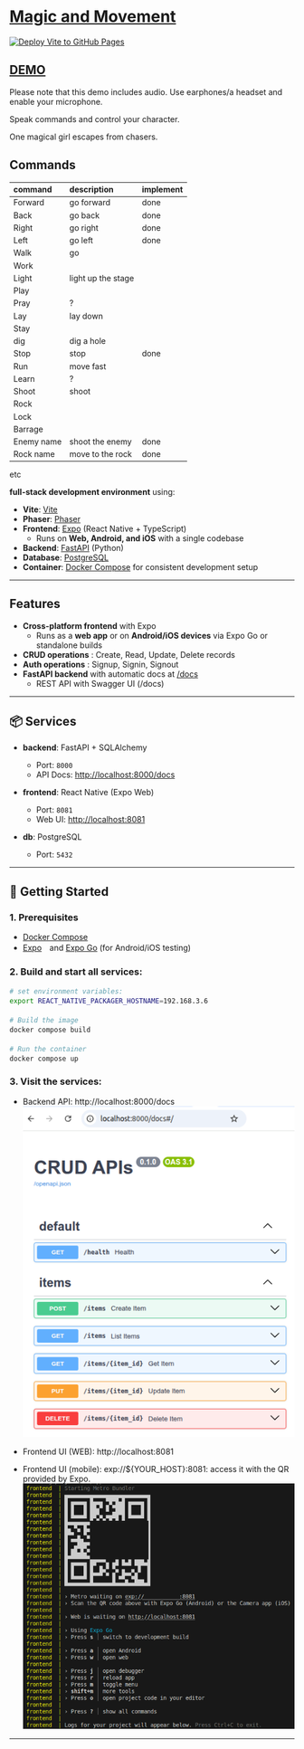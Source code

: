 # [Magic and Movement](https://github.com/europanite/magic_and_movement "Magic and Movement")

[![Deploy Vite to GitHub Pages](https://github.com/europanite/magic_and_movement/actions/workflows/pages.yml/badge.svg)](https://github.com/europanite/magic_and_movement/actions/workflows/pages.yml)

## [DEMO](https://europanite.github.io/magic_and_movement/)
Please note that this demo includes audio. Use earphones/a headset and enable your microphone.

Speak commands and control your character.

One magical girl escapes from chasers.

<!-- One magical girl shoots enemies and advance through a world. -->
<!-- Two magical girls take turns suppressing enemies as they advance through a world. -->

## Commands
| command | description | implement |
| :--- | :--- | :--- |
| Forward | go forward | done | 
| Back | go back | done | 
| Right | go right | done | 
| Left | go left | done | 
| Walk | go | | 
| Work | | | 
| Light | light up the stage | | 
| Play | | | 
| Pray | ? | | 
| Lay | lay down | | 
| Stay |  | | 
| dig | dig a hole | | 
| Stop | stop | done | 
| Run | move fast | | 
| Learn | ? | | 
| Shoot | shoot | | 
| Rock | | |
| Lock | | | 
| Barrage | | | 
| Enemy name | shoot the enemy | done | 
| Rock name | move to the rock | done | 

etc

**full-stack development environment** using:
- **Vite**: [Vite](https://vite.dev/) 
- **Phaser**: [Phaser](https://phaser.io/) 
- **Frontend**: [Expo](https://expo.dev/) (React Native + TypeScript)  
  - Runs on **Web, Android, and iOS** with a single codebase
- **Backend**: [FastAPI](https://fastapi.tiangolo.com/) (Python)  
- **Database**: [PostgreSQL](https://www.postgresql.org/)
- **Container**: [Docker Compose](https://docs.docker.com/compose/) for consistent development setup

---

## Features

- **Cross-platform frontend** with Expo  
  - Runs as a **web app** or on **Android/iOS devices** via Expo Go or standalone builds
- **CRUD operations** : Create, Read, Update, Delete records
- **Auth operations** : Signup, Signin, Signout
- **FastAPI backend** with automatic docs at [/docs](http://localhost:8000/docs)  
  - REST API with Swagger UI (/docs)

---

## 📦 Services

- **backend**: FastAPI + SQLAlchemy  
  - Port: `8000`  
  - API Docs: [http://localhost:8000/docs](http://localhost:8000/docs)

- **frontend**: React Native (Expo Web)  
  - Port: `8081`  
  - Web UI: [http://localhost:8081](http://localhost:8081)

- **db**: PostgreSQL  
  - Port: `5432`  

---

## 🚀 Getting Started

### 1. Prerequisites
- [Docker Compose](https://docs.docker.com/compose/)
- [Expo](https://expo.dev/)　and [Expo Go](https://expo.dev/go) (for Android/iOS testing)　

### 2. Build and start all services:

```bash
# set environment variables:
export REACT_NATIVE_PACKAGER_HOSTNAME=192.168.3.6

# Build the image
docker compose build

# Run the container
docker compose up
```

### 3. Visit the services:

- Backend API: http://localhost:8000/docs
!["backend"](./assets/images/backend.png)

- Frontend UI (WEB): http://localhost:8081
- Frontend UI (mobile): exp://${YOUR_HOST}:8081: access it with the QR provided by Expo.
!["expo"](./assets/images/expo.png)

---